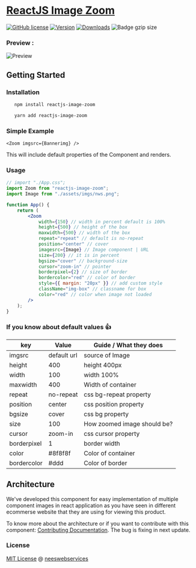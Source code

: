 # [ReactJS Image Zoom](https://www.npmjs.com/package/reactjs-image-zoom)

[![GitHub license](https://img.shields.io/npm/l/reactjs-image-zoom.svg?style=plastic)]() [![Version](https://img.shields.io/npm/v/reactjs-image-zoom)](https://www.npmjs.com/package/reactjs-image-zoom)
[![Downloads](https://img.shields.io/npm/dw/reactjs-image-zoom?style=plastic)](http://www.npmtrends.com/reactjs-image-zoom)
![Badge gzip size](https://img.shields.io/bundlephobia/min/reactjs-image-zoom)

### Preview :

![Preview](https://res.cloudinary.com/dacp0r5b7/image/upload/v1662852808/icons/github/2022-09-11_04-00-44_2_lvttwg.gif)

## Getting Started

### **Installation**

```sh
   npm install reactjs-image-zoom
```

```sh
   yarn add reactjs-image-zoom
```

### Simple Example

```tsx
<Zoom imgsrc={Bannerimg} />
```

This will include default properties of the Component and renders.

### Usage

```jsx
// import "./App.css";
import Zoom from "reactjs-image-zoom";
import Image from "./assets/imgs/nws.png";

function App() {
    return (
        <Zoom
            width={150} // width in percent default is 100%
            height={500} // height of the box
            maxwidth={500} // width of the box
            repeat="repeat" // default is no-repeat
            position="center" // cover
            imagesrc={Image} // Image component | URL
            size={200} // it is in percent
            bgsize="cover" // background-size
            cursor="zoom-in" // pointer
            borderpixel={2} // size of border
            bordercolor="red" // color of border
            style={{ margin: "20px" }} // add custom style
            className="img-box" // classname for box
            color="red" // color when image not loaded
        />
    );
}
```

<!-- [Live examples](https://lyef.github.io/lyef-counter) -->

### If you know about default values 👍

| key         | Value       | Guide / What they does      |
| ----------- | ----------- | --------------------------- |
| imgsrc      | default url | source of Image             |
| height      | 400         | height 400px                |
| width       | 100         | width 100%                  |
| maxwidth    | 400         | Width of container          |
| repeat      | no-repeat   | css bg-repeat property      |
| position    | center      | css position property       |
| bgsize      | cover       | css bg property             |
| size        | 100         | How zoomed image should be? |
| cursor      | zoom-in     | css cursor property         |
| borderpixel | 1           | border width                |
| color       | #8f8f8f     | Color of container          |
| bordercolor | #ddd        | Color of border             |

## Architecture

We've developed this component for easy implementation of multiple component images in react application as you have seen in different ecommerse website that they are using for viewing this product.

To know more about the architecture or if you want to contribute with this component: [Contributing Documentation](https://github.com/neeswebservices/reactjs-image-zoom/graphs/contributors).
The bug is fixing in next update. 
### License

[MIT License](https://github.com/neeswebservices/reactjs-image-zoom/master/LICENSE.md) @ [neeswebservices](https://nischal-dahal.com.np/)
